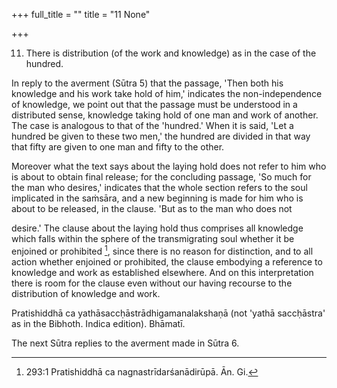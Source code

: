 +++
full_title = ""
title = "11 None"

+++


11. There is distribution (of the work and knowledge) as in the case of the hundred.

In reply to the averment (Sūtra 5) that the passage, 'Then both his knowledge and his work take hold of him,' indicates the non-independence of knowledge, we point out that the passage must be understood in a distributed sense, knowledge taking hold of one man and work of another. The case is analogous to that of the 'hundred.' When it is said, 'Let a hundred be given to these two men,' the hundred are divided in that way that fifty are given to one man and fifty to the other.

Moreover what the text says about the laying hold does not refer to him who is about to obtain final release; for the concluding passage, 'So much for the man who desires,' indicates that the whole section refers to the soul implicated in the saṁsāra, and a new beginning is made for him who is about to be released, in the clause. 'But as to the man who does not

desire.' The clause about the laying hold thus comprises all knowledge which falls within the sphere of the transmigrating soul whether it be enjoined or prohibited [^fn_189], since there is no reason for distinction, and to all action whether enjoined or prohibited, the clause embodying a reference to knowledge and work as established elsewhere. And on this interpretation there is room for the clause even without our having recourse to the distribution of knowledge and work.

[^fn_189]: 293:1 Pratishiddhā ca nagnastrīdarśanādirūpā. Ān. Gi.

Pratishiddhā ca yathāsaccḥāstrādhigamanalakshaṇā (not 'yathā saccḥāstra' as in the Bibhoth. Indica edition). Bhāmatī.

The next Sūtra replies to the averment made in Sūtra 6.

